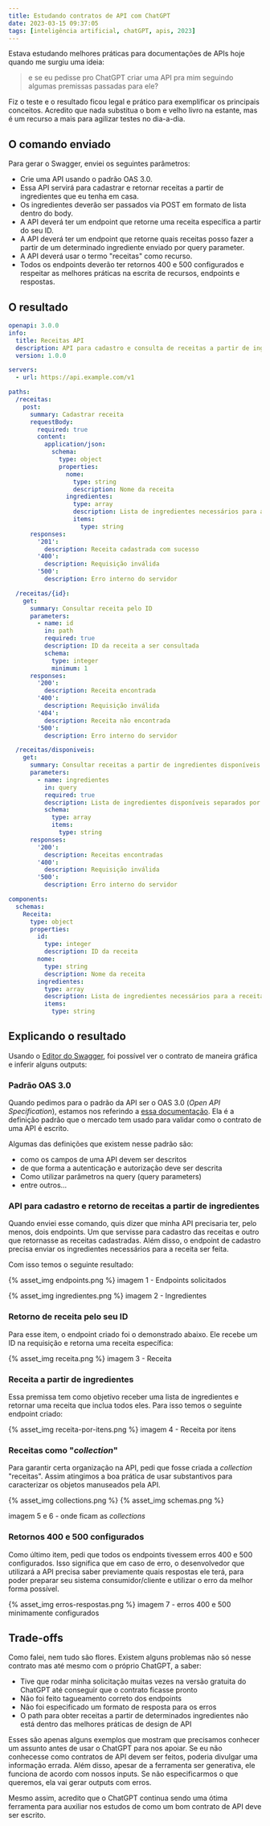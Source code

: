 ```yaml
---
title: Estudando contratos de API com ChatGPT
date: 2023-03-15 09:37:05
tags: [inteligência artificial, chatGPT, apis, 2023]
---
```


Estava estudando melhores práticas para documentações de APIs hoje quando me surgiu uma ideia: 

> e se eu pedisse pro ChatGPT criar uma API pra mim seguindo algumas premissas passadas para ele?

Fiz o teste e o resultado ficou legal e prático para exemplificar os principais conceitos. Acredito que nada substitua o bom e velho livro na estante, mas é um recurso a mais para agilizar testes no dia-a-dia.

## O comando enviado

Para gerar o Swagger, enviei os seguintes parâmetros: 

* Crie uma API usando o padrão OAS 3.0. 
* Essa API servirá para cadastrar e retornar receitas a partir de ingredientes que eu tenha em casa.
* Os ingredientes deverão ser passados via POST em formato de lista dentro do body.
* A API deverá ter um endpoint que retorne uma receita específica a partir do seu ID.
* A API deverá ter um endpoint que retorne quais receitas posso fazer a partir de um determinado ingrediente enviado por query parameter.
* A API deverá usar o termo "receitas" como recurso.
* Todos os endpoints deverão ter retornos 400 e 500 configurados e respeitar as melhores práticas na escrita de recursos, endpoints e respostas.

## O resultado

```yaml
openapi: 3.0.0
info:
  title: Receitas API
  description: API para cadastro e consulta de receitas a partir de ingredientes disponíveis.
  version: 1.0.0

servers:
  - url: https://api.example.com/v1

paths:
  /receitas:
    post:
      summary: Cadastrar receita
      requestBody:
        required: true
        content:
          application/json:
            schema:
              type: object
              properties:
                nome:
                  type: string
                  description: Nome da receita
                ingredientes:
                  type: array
                  description: Lista de ingredientes necessários para a receita
                  items:
                    type: string
      responses:
        '201':
          description: Receita cadastrada com sucesso
        '400':
          description: Requisição inválida
        '500':
          description: Erro interno do servidor

  /receitas/{id}:
    get:
      summary: Consultar receita pelo ID
      parameters:
        - name: id
          in: path
          required: true
          description: ID da receita a ser consultada
          schema:
            type: integer
            minimum: 1
      responses:
        '200':
          description: Receita encontrada
        '400':
          description: Requisição inválida
        '404':
          description: Receita não encontrada
        '500':
          description: Erro interno do servidor

  /receitas/disponiveis:
    get:
      summary: Consultar receitas a partir de ingredientes disponíveis
      parameters:
        - name: ingredientes
          in: query
          required: true
          description: Lista de ingredientes disponíveis separados por vírgula
          schema:
            type: array
            items:
              type: string
      responses:
        '200':
          description: Receitas encontradas
        '400':
          description: Requisição inválida
        '500':
          description: Erro interno do servidor

components:
  schemas:
    Receita:
      type: object
      properties:
        id:
          type: integer
          description: ID da receita
        nome:
          type: string
          description: Nome da receita
        ingredientes:
          type: array
          description: Lista de ingredientes necessários para a receita
          items:
            type: string

```

## Explicando o resultado

Usando o [Editor do Swagger](https://editor.swagger.io), foi possível ver o contrato de maneira gráfica e inferir alguns outputs:


### Padrão OAS 3.0
Quando pedimos para o padrão da API ser o OAS 3.0 (*Open API Specification*), estamos nos referindo a [essa documentação](https://swagger.io/specification/). Ela é a definição padrão que o mercado tem usado para validar como o contrato de uma API é escrito.

Algumas das definições que existem nesse padrão são:

* como os campos de uma API devem ser descritos
* de que forma a autenticação e autorização deve ser descrita
* Como utilizar parâmetros na query (query parameters)
* entre outros...

### API para cadastro e retorno de receitas a partir de ingredientes
Quando enviei esse comando, quis dizer que minha API precisaria ter, pelo menos, dois endpoints. Um que servisse para cadastro das receitas e outro que retornasse as receitas cadastradas. Além disso, o endpoint de cadastro precisa enviar os ingredientes necessários para a receita ser feita. 

Com isso temos o seguinte resultado:

{% asset_img endpoints.png %}
imagem 1 - Endpoints solicitados

{% asset_img ingredientes.png %}
imagem 2 - Ingredientes


### Retorno de receita pelo seu ID
Para esse item, o endpoint criado foi o demonstrado abaixo. Ele recebe um ID na requisição e retorna uma receita específica:

{% asset_img receita.png %}
imagem 3 - Receita

### Receita a partir de ingredientes
Essa premissa tem como objetivo receber uma lista de ingredientes e retornar uma receita que inclua todos eles. Para isso temos o seguinte endpoint criado:

{% asset_img receita-por-itens.png %}
imagem 4 - Receita por itens

### Receitas como "*collection*"
Para garantir certa organização na API, pedi que fosse criada a *collection* "receitas". Assim atingimos a boa prática de usar substantivos para caracterizar os objetos manuseados pela API.

{% asset_img collections.png %}
{% asset_img schemas.png %}

imagem 5 e 6 - onde ficam as *collections*



### Retornos 400 e 500 configurados 
Como último item, pedi que todos os endpoints tivessem erros 400 e 500 configurados. Isso significa que em caso de erro, o desenvolvedor que utilizará a API precisa saber previamente quais respostas ele terá, para poder preparar seu sistema consumidor/cliente e utilizar o erro da melhor forma possível.

{% asset_img erros-respostas.png %}
imagem 7 - erros 400 e 500 minimamente configurados

## Trade-offs

Como falei, nem tudo são flores. Existem alguns problemas não só nesse contrato mas até mesmo com o próprio ChatGPT, a saber:

* Tive que rodar minha solicitação muitas vezes na versão gratuita do ChatGPT até conseguir que o contrato ficasse pronto
* Não foi feito tagueamento correto dos endpoints
* Não foi especificado um formato de resposta para os erros
* O path para obter receitas a partir de determinados ingredientes não está dentro das melhores práticas de design de API

Esses são apenas alguns exemplos que mostram que precisamos conhecer um assunto antes de usar o ChatGPT para nos apoiar. Se eu não conhecesse como contratos de API devem ser feitos, poderia divulgar uma informação errada. Além disso, apesar de a ferramenta ser generativa, ele funciona de acordo com nossos inputs. Se não especificarmos o que queremos, ela vai gerar outputs com erros.

Mesmo assim, acredito que o ChatGPT continua sendo uma ótima ferramenta para auxiliar nos estudos de como um bom contrato de API deve ser escrito. 
